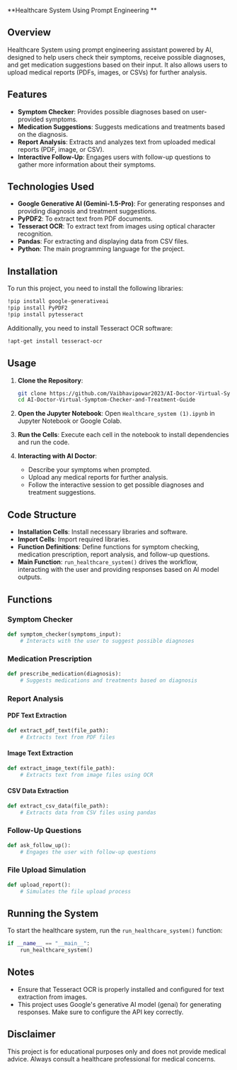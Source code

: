 **Healthcare System Using Prompt Engineering **

## Overview 
Healthcare System using prompt engineering assistant powered by AI, designed to help users check their symptoms, receive possible diagnoses, and get medication suggestions based on their input. It also allows users to upload medical reports (PDFs, images, or CSVs) for further analysis.

## Features
- **Symptom Checker**: Provides possible diagnoses based on user-provided symptoms.
- **Medication Suggestions**: Suggests medications and treatments based on the diagnosis.
- **Report Analysis**: Extracts and analyzes text from uploaded medical reports (PDF, image, or CSV).
- **Interactive Follow-Up**: Engages users with follow-up questions to gather more information about their symptoms.

## Technologies Used
- **Google Generative AI (Gemini-1.5-Pro)**: For generating responses and providing diagnosis and treatment suggestions.
- **PyPDF2**: To extract text from PDF documents.
- **Tesseract OCR**: To extract text from images using optical character recognition.
- **Pandas**: For extracting and displaying data from CSV files.
- **Python**: The main programming language for the project.

## Installation
To run this project, you need to install the following libraries:
```bash
!pip install google-generativeai
!pip install PyPDF2
!pip install pytesseract
```

Additionally, you need to install Tesseract OCR software:
```bash
!apt-get install tesseract-ocr
```

## Usage
1. **Clone the Repository**:
    ```bash
    git clone https://github.com/Vaibhavipowar2023/AI-Doctor-Virtual-Symptom-Checker-and-Treatment-Guide.git
    cd AI-Doctor-Virtual-Symptom-Checker-and-Treatment-Guide
    ```

2. **Open the Jupyter Notebook**:
    Open `Healthcare_system (1).ipynb` in Jupyter Notebook or Google Colab.

3. **Run the Cells**:
    Execute each cell in the notebook to install dependencies and run the code.

4. **Interacting with AI Doctor**:
    - Describe your symptoms when prompted.
    - Upload any medical reports for further analysis.
    - Follow the interactive session to get possible diagnoses and treatment suggestions.

## Code Structure
- **Installation Cells**: Install necessary libraries and software.
- **Import Cells**: Import required libraries.
- **Function Definitions**: Define functions for symptom checking, medication prescription, report analysis, and follow-up questions.
- **Main Function**: `run_healthcare_system()` drives the workflow, interacting with the user and providing responses based on AI model outputs.

## Functions
### Symptom Checker
```python
def symptom_checker(symptoms_input):
    # Interacts with the user to suggest possible diagnoses
```

### Medication Prescription
```python
def prescribe_medication(diagnosis):
    # Suggests medications and treatments based on diagnosis
```

### Report Analysis
#### PDF Text Extraction
```python
def extract_pdf_text(file_path):
    # Extracts text from PDF files
```
#### Image Text Extraction
```python
def extract_image_text(file_path):
    # Extracts text from image files using OCR
```
#### CSV Data Extraction
```python
def extract_csv_data(file_path):
    # Extracts data from CSV files using pandas
```

### Follow-Up Questions
```python
def ask_follow_up():
    # Engages the user with follow-up questions
```

### File Upload Simulation
```python
def upload_report():
    # Simulates the file upload process
```

## Running the System
To start the healthcare system, run the `run_healthcare_system()` function:
```python
if __name__ == "__main__":
    run_healthcare_system()
```

## Notes
- Ensure that Tesseract OCR is properly installed and configured for text extraction from images.
- This project uses Google's generative AI model (genai) for generating responses. Make sure to configure the API key correctly.

## Disclaimer
This project is for educational purposes only and does not provide medical advice. Always consult a healthcare professional for medical concerns.

